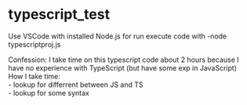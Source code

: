# typescript_test

Use VSCode with installed Node.js for run execute code with -node typescriptproj.js

Confession: I take time on this typescript code about 2 hours
because I have no experience with TypeScript (but have some exp in JavaScript)\
How I take time: \
    - lookup for differrent between JS and TS\
    - lookup for some syntax 
